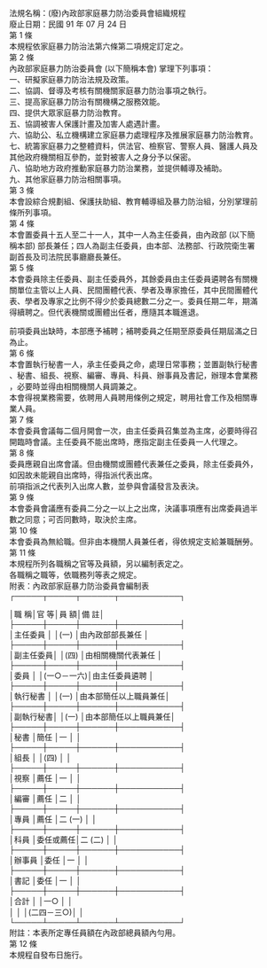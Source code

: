 法規名稱：(廢)內政部家庭暴力防治委員會組織規程  
廢止日期：民國 91 年 07 月 24 日  
第 1 條  
本規程依家庭暴力防治法第六條第二項規定訂定之。  
第 2 條  
內政部家庭暴力防治委員會 (以下簡稱本會) 掌理下列事項：  
一、研擬家庭暴力防治法規及政策。  
二、協調、督導及考核有關機關家庭暴力防治事項之執行。  
三、提高家庭暴力防治有關機構之服務效能。  
四、提供大眾家庭暴力防治教育。  
五、協調被害人保護計畫及加害人處遇計畫。  
六、協助公、私立機構建立家庭暴力處理程序及推展家庭暴力防治教育。  
七、統籌家庭暴力之整體資料，供法官、檢察官、警察人員、醫護人員及  
其他政府機關相互參酌，並對被害人之身分予以保密。  
八、協助地方政府推動家庭暴力防治業務，並提供輔導及補助。  
九、其他家庭暴力防治相關事項。  
第 3 條  
本會設綜合規劃組、保護扶助組、教育輔導組及暴力防治組，分別掌理前  
條所列事項。  
第 4 條  
本會置委員十五人至二十一人，其中一人為主任委員，由內政部 (以下簡  
稱本部) 部長兼任；四人為副主任委員，由本部、法務部、行政院衛生署  
副首長及司法院民事廳廳長兼任。  
第 5 條  
本會委員除主任委員、副主任委員外，其餘委員由主任委員遴聘各有關機  
關單位主管以上人員、民間團體代表、學者及專家擔任，其中民間團體代  
表、學者及專家之比例不得少於委員總數二分之一。委員任期二年，期滿  
得續聘之。但代表機關或團體出任者，應隨其本職進退。  


前項委員出缺時，本部應予補聘；補聘委員之任期至原委員任期屆滿之日  
為止。  
第 6 條  
本會置執行秘書一人，承主任委員之命，處理日常事務；並置副執行秘書  
、秘書、組長、視察、編審、專員、科員、辦事員及書記，辦理本會業務  
，必要時並得由相關機關人員調兼之。  
本會得視業務需要，依聘用人員聘用條例之規定，聘用社會工作及相關專  
業人員。  
第 7 條  
本會委員會議每二個月開會一次，由主任委員召集並為主席，必要時得召  
開臨時會議。主任委員不能出席時，應指定副主任委員一人代理之。  
第 8 條  
委員應親自出席會議。但由機關或團體代表兼任之委員，除主任委員外，  
如因故未能親自出席時，得指派代表出席。  
前項指派之代表列入出席人數，並參與會議發言及表決。  
第 9 條  
本會委員會議應有委員二分之一以上之出席，決議事項應有出席委員過半  
數之同意；可否同數時，取決於主席。  
第 10 條  
本會委員為無給職。但非由本機關人員兼任者，得依規定支給兼職酬勞。  
第 11 條  
本規程所列各職稱之官等及員額，另以編制表定之。  
各職稱之職等，依職務列等表之規定。  
附表：內政部家庭暴力防治委員會編制表  
┌─────┬─────┬──────┬───────────┐  


│職 稱│官 等│員 額│備 註│  
├─────┼─────┼──────┼───────────┤  
│主任委員 │ │(一) │由內政部部長兼任 │  
├─────┼─────┼──────┼───────────┤  
│副主任委員│ │(四) │由相關機關代表兼任 │  
├─────┼─────┼──────┼───────────┤  
│委員 │ │(一○－一六)│由主任委員遴聘 │  
├─────┼─────┼──────┼───────────┤  
│執行秘書 │ │(一) │由本部簡任以上職員兼任│  
├─────┼─────┼──────┼───────────┤  
│副執行秘書│ │(一) │由本部簡任以上職員兼任│  
├─────┼─────┼──────┼───────────┤  
│秘書 │簡任 │一 │ │  
├─────┼─────┼──────┼───────────┤  
│組長 │ │(四) │ │  
├─────┼─────┼──────┼───────────┤  
│視察 │薦任 │一 │ │  
├─────┼─────┼──────┼───────────┤  
│編審 │薦任 │二 │ │  
├─────┼─────┼──────┼───────────┤  
│專員 │薦任 │二 (一) │ │  
├─────┼─────┼──────┼───────────┤  
│科員 │委任或薦任│二 (二) │ │  
├─────┼─────┼──────┼───────────┤  
│辦事員 │委任 │一 │ │  
├─────┼─────┼──────┼───────────┤  
│書記 │委任 │一 │ │  
├─────┼─────┼──────┼───────────┤  
│合計 │ │一○ │ │  
│ │ │(二四－三○)│ │  
└─────┴─────┴──────┴───────────┘  
附註：本表所定專任員額在內政部總員額內勻用。  
第 12 條  
本規程自發布日施行。  


